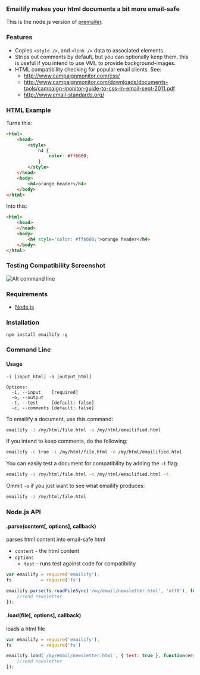 ### Emailify makes your html documents a bit more email-safe

This is the node.js version of [premailer](http://premailer.dialect.ca/).

### Features

- Copies `<style />`, and `<link />` data to associated elements.
- Strips out comments by default, but you can optionally keep them, this is useful if you intend to use VML to provide background-images.
- HTML compatibility checking for popular email clients. See:
	- http://www.campaignmonitor.com/css/
	- http://www.campaignmonitor.com/downloads/documents-tools/campaign-monitor-guide-to-css-in-email-sept-2011.pdf
	- http://www.email-standards.org/

### HTML Example

Turns this:

```html
<html>
	<head>
		<style>
			h4 {
				color: #ff6600;
			}
		</style>
	</head>
	<body>
		<h4>orange header</h4>
	</body>
</html>
```

Into this:

```html
<html>
	<head>
	</head>
	<body>
		<h4 style="color: #ff6600;">orange header</h4>
	</body>
</html>
```

### Testing Compatibility Screenshot

![Alt command line](http://i.imgur.com/AUX7z.png)

### Requirements

- [Node.js](http://nodejs.org/)

### Installation

```
npm install emailify -g
```


### Command Line

#### Usage

```
-i [input_html] -o [output_html]

Options:
  -i, --input    [required]
  -o, --output  
  -t, --test     [default: false]
  -c, --comments [default: false]
```

To emailify a document, use this command:

```bash
emailify -i /my/html/file.html -o /my/html/emailified.html
```
If you intend to keep comments, do the following:

```bash
emailify -c true -i /my/html/file.html -o /my/html/emailified.html
```

You can easily test a document for compatibility by adding the `-t` flag:

```bash
emailify -i /my/html/file.html -o /my/html/emailified.html -t
```

Ommit `-o` if you just want to see what emailify produces:

```bash
emailify -i /my/html/file.html
```





### Node.js API

#### .parse(content[, options], callback)

parses html content into email-safe html

- `content` - the html content
- `options`
	- `test` - runs test against code for compatibility


```javascript
var emailify = require('emailify'),
fs           = require('fs')

emailify.parse(fs.readFileSync('/my/email/newsletter.html', 'utf8'), function(err, content) {
	//send newsletter
});
```

#### .load(file[, options], callback)


loads a html file

```javascript
var emailify = require('emailify'),
fs           = require('fs')

emailify.load('/my/email/newsletter.html', { test: true }, function(err, content, warnings) {
	//send newsletter
});
```




